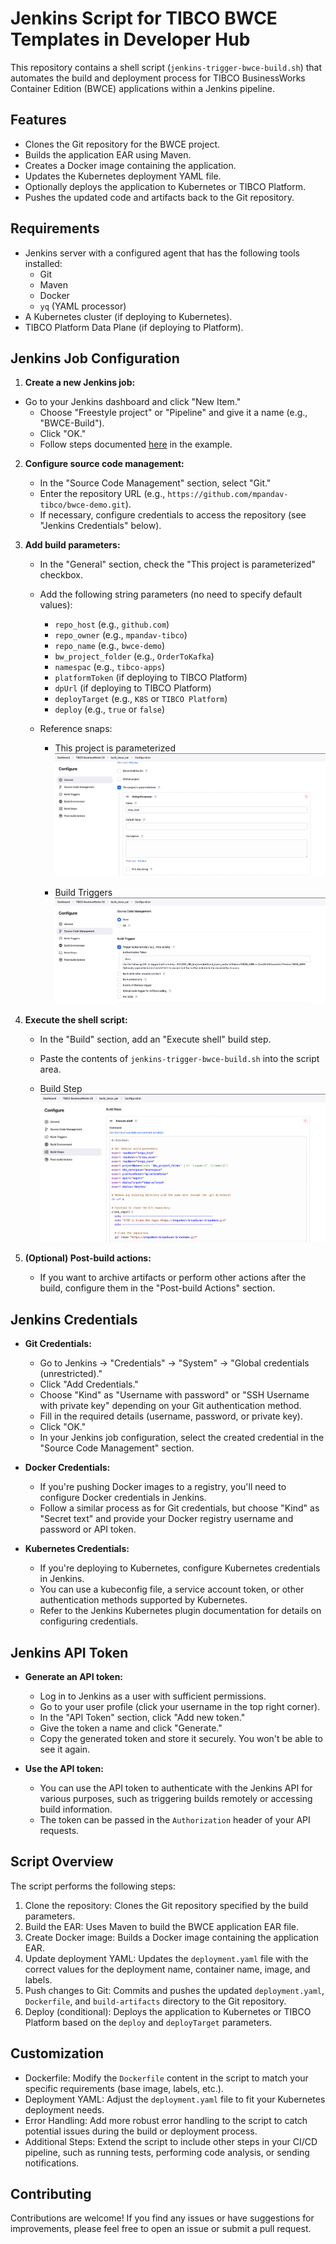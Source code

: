 # Jenkins Script for TIBCO BWCE Templates in Developer Hub

This repository contains a shell script (`jenkins-trigger-bwce-build.sh`) that automates the build and deployment process for TIBCO BusinessWorks Container Edition (BWCE) applications within a Jenkins pipeline.

## Features

* Clones the Git repository for the BWCE project.
* Builds the application EAR using Maven.
* Creates a Docker image containing the application.
* Updates the Kubernetes deployment YAML file.
* Optionally deploys the application to Kubernetes or TIBCO Platform.
* Pushes the updated code and artifacts back to the Git repository.

## Requirements

* Jenkins server with a configured agent that has the following tools installed:
    * Git
    * Maven
    * Docker
    * `yq` (YAML processor)
* A Kubernetes cluster (if deploying to Kubernetes).
* TIBCO Platform Data Plane (if deploying to Platform).

## Jenkins Job Configuration

1. **Create a new Jenkins job:**
- Go to your Jenkins dashboard and click "New Item."
    - Choose "Freestyle project" or "Pipeline" and give it a name (e.g., "BWCE-Build").
    - Click "OK."
    - Follow steps documented [here](https://github.com/mpandav-tibco/tibco-developer-hub/tree/main/examples/plugin-scaffolder-backend-module-trigger-jenkins-job) in the example.

2. **Configure source code management:**
   - In the "Source Code Management" section, select "Git."
   - Enter the repository URL (e.g., `https://github.com/mpandav-tibco/bwce-demo.git`).
   - If necessary, configure credentials to access the repository (see "Jenkins Credentials" below).

3. **Add build parameters:**
   - In the "General" section, check the "This project is parameterized" checkbox.
   - Add the following string parameters (no need to specify default values):
     * `repo_host` (e.g., `github.com`)
     * `repo_owner` (e.g., `mpandav-tibco`)
     * `repo_name` (e.g., `bwce-demo`)
     * `bw_project_folder` (e.g., `OrderToKafka`)
     * `namespac` (e.g., `tibco-apps`)
     * `platformToken` (if deploying to TIBCO Platform)
     * `dpUrl` (if deploying to TIBCO Platform)
     * `deployTarget` (e.g., `K8S` or `TIBCO Platform`)
     * `deploy` (e.g., `true` or `false`)
    
    - Reference snaps:
      - This project is parameterized ![alt text](image.png)
  
      - Build Triggers  ![alt text](image-1.png)
    
4. **Execute the shell script:**
   - In the "Build" section, add an "Execute shell" build step.
   - Paste the contents of `jenkins-trigger-bwce-build.sh` into the script area.
   
   - Build Step ![alt text](image-2.png)
5. **(Optional) Post-build actions:**
   - If you want to archive artifacts or perform other actions after the build, configure them in the "Post-build Actions" section.

## Jenkins Credentials

* **Git Credentials:**
   - Go to Jenkins -> "Credentials" -> "System" -> "Global credentials (unrestricted)."
   - Click "Add Credentials."
   - Choose "Kind" as "Username with password" or "SSH Username with private key" depending on your Git authentication method.
   - Fill in the required details (username, password, or private key).
   - Click "OK."
   - In your Jenkins job configuration, select the created credential in the "Source Code Management" section.

* **Docker Credentials:**
   - If you're pushing Docker images to a registry, you'll need to configure Docker credentials in Jenkins.
   - Follow a similar process as for Git credentials, but choose "Kind" as "Secret text" and provide your Docker registry username and password or API token.

* **Kubernetes Credentials:**
   - If you're deploying to Kubernetes, configure Kubernetes credentials in Jenkins.
   - You can use a kubeconfig file, a service account token, or other authentication methods supported by Kubernetes.
   - Refer to the Jenkins Kubernetes plugin documentation for details on configuring credentials.

## Jenkins API Token

* **Generate an API token:**
   - Log in to Jenkins as a user with sufficient permissions.
   - Go to your user profile (click your username in the top right corner).
   - In the "API Token" section, click "Add new token."
   - Give the token a name and click "Generate."
   - Copy the generated token and store it securely. You won't be able to see it again.

* **Use the API token:**
   - You can use the API token to authenticate with the Jenkins API for various purposes, such as triggering builds remotely or accessing build information.
   - The token can be passed in the `Authorization` header of your API requests.

## Script Overview

The script performs the following steps:

1.  Clone the repository: Clones the Git repository specified by the build parameters.
2.  Build the EAR: Uses Maven to build the BWCE application EAR file.
3.  Create Docker image: Builds a Docker image containing the application EAR.
4.  Update deployment YAML: Updates the `deployment.yaml` file with the correct values for the deployment name, container name, image, and labels.
5.  Push changes to Git: Commits and pushes the updated `deployment.yaml`, `Dockerfile`, and `build-artifacts` directory to the Git repository.
6.  Deploy (conditional): Deploys the application to Kubernetes or TIBCO Platform based on the `deploy` and `deployTarget` parameters.

## Customization

*   Dockerfile: Modify the `Dockerfile` content in the script to match your specific requirements (base image, labels, etc.).
*   Deployment YAML: Adjust the `deployment.yaml` file to fit your Kubernetes deployment needs.
*   Error Handling: Add more robust error handling to the script to catch potential issues during the build or deployment process.
*   Additional Steps: Extend the script to include other steps in your CI/CD pipeline, such as running tests, performing code analysis, or sending notifications.

## Contributing

Contributions are welcome! If you find any issues or have suggestions for improvements, please feel free to open an issue or submit a pull request.

